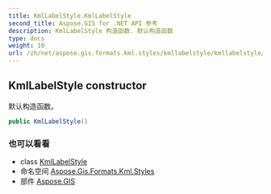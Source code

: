```yaml
---
title: KmlLabelStyle.KmlLabelStyle
second_title: Aspose.GIS for .NET API 参考
description: KmlLabelStyle 构造函数. 默认构造函数
type: docs
weight: 10
url: /zh/net/aspose.gis.formats.kml.styles/kmllabelstyle/kmllabelstyle/
---
```

## KmlLabelStyle constructor

默认构造函数。

```csharp
public KmlLabelStyle()
```

### 也可以看看

* class [KmlLabelStyle](../)
* 命名空间 [Aspose.Gis.Formats.Kml.Styles](../../kmllabelstyle/)
* 部件 [Aspose.GIS](../../../)


